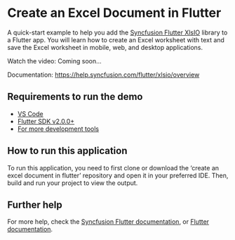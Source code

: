 # Create an Excel Document in Flutter

A quick-start example to help you add the [Syncfusion Flutter XlsIO](https://www.syncfusion.com/document-processing/excel-framework/flutter-excel-library?utm_source=github&utm_medium=github&utm_campaign=github-xlsio-examples) library to a Flutter app. You will learn how to create an Excel worksheet with text and save the Excel worksheet in mobile, web, and desktop applications.

Watch the video: Coming soon...

Documentation: https://help.syncfusion.com/flutter/xlsio/overview

## Requirements to run the demo
* [VS Code](https://code.visualstudio.com/download)
* [Flutter SDK v2.0.0+](https://flutter.dev/docs/development/tools/sdk/overview)
* [For more development tools](https://flutter.dev/docs/development/tools/devtools/overview)

## How to run this application
To run this application, you need to first clone or download the ‘create an excel document in flutter’ repository and open it in your preferred IDE. Then, build and run your project to view the output.

## Further help
For more help, check the [Syncfusion Flutter documentation](https://help.syncfusion.com/flutter/introduction/overview), or
 [Flutter documentation](https://flutter.dev/docs/get-started/install).
